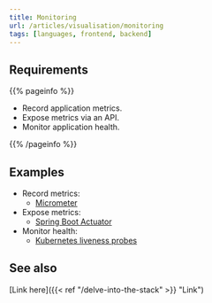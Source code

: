 ```yaml
---
title: Monitoring
url: /articles/visualisation/monitoring
tags: [languages, frontend, backend]
---
```


## Requirements

{{% pageinfo %}}

* Record application metrics.
* Expose metrics via an API.
* Monitor application health.

{{% /pageinfo %}}

## Examples

* Record metrics:
  * [Micrometer](https://micrometer.io/)
* Expose metrics:
  * [Spring Boot Actuator](https://docs.spring.io/spring-boot/docs/1.4.0.M2/reference/html/production-ready-monitoring.html)
* Monitor health:
  * [Kubernetes liveness probes](https://kubernetes.io/docs/tasks/configure-pod-container/configure-liveness-readiness-startup-probes/)

## See also

[Link here]({{< ref "/delve-into-the-stack" >}} "Link")
